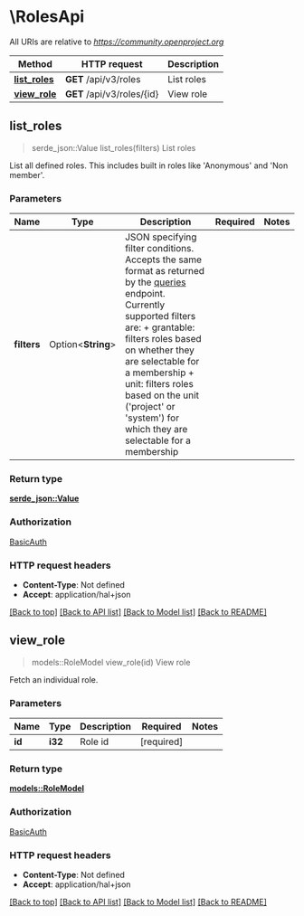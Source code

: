 # \RolesApi

All URIs are relative to *https://community.openproject.org*

Method | HTTP request | Description
------------- | ------------- | -------------
[**list_roles**](RolesApi.md#list_roles) | **GET** /api/v3/roles | List roles
[**view_role**](RolesApi.md#view_role) | **GET** /api/v3/roles/{id} | View role



## list_roles

> serde_json::Value list_roles(filters)
List roles

List all defined roles. This includes built in roles like 'Anonymous' and 'Non member'.

### Parameters


Name | Type | Description  | Required | Notes
------------- | ------------- | ------------- | ------------- | -------------
**filters** | Option<**String**> | JSON specifying filter conditions. Accepts the same format as returned by the [queries](https://www.openproject.org/docs/api/endpoints/queries/) endpoint. Currently supported filters are:  + grantable: filters roles based on whether they are selectable for a membership  + unit: filters roles based on the unit ('project' or 'system') for which they are selectable for a membership |  |

### Return type

[**serde_json::Value**](serde_json::Value.md)

### Authorization

[BasicAuth](../README.md#BasicAuth)

### HTTP request headers

- **Content-Type**: Not defined
- **Accept**: application/hal+json

[[Back to top]](#) [[Back to API list]](../README.md#documentation-for-api-endpoints) [[Back to Model list]](../README.md#documentation-for-models) [[Back to README]](../README.md)


## view_role

> models::RoleModel view_role(id)
View role

Fetch an individual role.

### Parameters


Name | Type | Description  | Required | Notes
------------- | ------------- | ------------- | ------------- | -------------
**id** | **i32** | Role id | [required] |

### Return type

[**models::RoleModel**](RoleModel.md)

### Authorization

[BasicAuth](../README.md#BasicAuth)

### HTTP request headers

- **Content-Type**: Not defined
- **Accept**: application/hal+json

[[Back to top]](#) [[Back to API list]](../README.md#documentation-for-api-endpoints) [[Back to Model list]](../README.md#documentation-for-models) [[Back to README]](../README.md)

